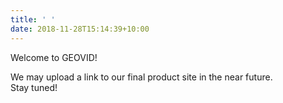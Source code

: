 ```yaml
---
title: ' '
date: 2018-11-28T15:14:39+10:00
---
```


Welcome to GEOVID! 

We may upload a link to our final product site in the near future.  
Stay tuned!
